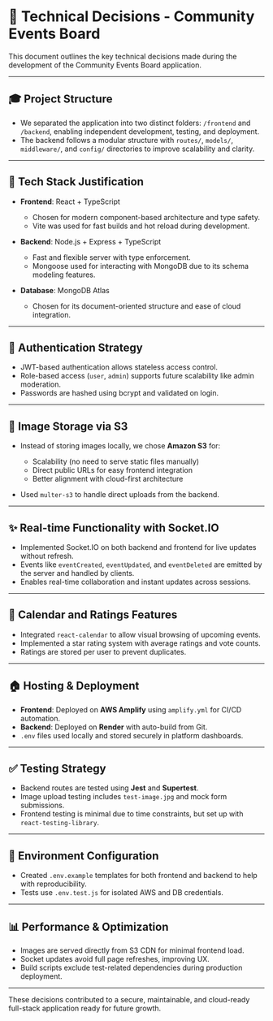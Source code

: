 # 🔧 Technical Decisions - Community Events Board

This document outlines the key technical decisions made during the development of the Community Events Board application.

---

## 🎓 Project Structure

* We separated the application into two distinct folders: `/frontend` and `/backend`, enabling independent development, testing, and deployment.
* The backend follows a modular structure with `routes/`, `models/`, `middleware/`, and `config/` directories to improve scalability and clarity.

---

## 🔧 Tech Stack Justification

* **Frontend**: React + TypeScript

  * Chosen for modern component-based architecture and type safety.
  * Vite was used for fast builds and hot reload during development.

* **Backend**: Node.js + Express + TypeScript

  * Fast and flexible server with type enforcement.
  * Mongoose used for interacting with MongoDB due to its schema modeling features.

* **Database**: MongoDB Atlas

  * Chosen for its document-oriented structure and ease of cloud integration.

---

## 🔐 Authentication Strategy

* JWT-based authentication allows stateless access control.
* Role-based access (`user`, `admin`) supports future scalability like admin moderation.
* Passwords are hashed using bcrypt and validated on login.

---

## 📸 Image Storage via S3

* Instead of storing images locally, we chose **Amazon S3** for:

  * Scalability (no need to serve static files manually)
  * Direct public URLs for easy frontend integration
  * Better alignment with cloud-first architecture
* Used `multer-s3` to handle direct uploads from the backend.

---

## ✨ Real-time Functionality with Socket.IO

* Implemented Socket.IO on both backend and frontend for live updates without refresh.
* Events like `eventCreated`, `eventUpdated`, and `eventDeleted` are emitted by the server and handled by clients.
* Enables real-time collaboration and instant updates across sessions.

---

## 📅 Calendar and Ratings Features

* Integrated `react-calendar` to allow visual browsing of upcoming events.
* Implemented a star rating system with average ratings and vote counts.
* Ratings are stored per user to prevent duplicates.

---

## 🏠 Hosting & Deployment

* **Frontend**: Deployed on **AWS Amplify** using `amplify.yml` for CI/CD automation.
* **Backend**: Deployed on **Render** with auto-build from Git.
* `.env` files used locally and stored securely in platform dashboards.

---

## ✅ Testing Strategy

* Backend routes are tested using **Jest** and **Supertest**.
* Image upload testing includes `test-image.jpg` and mock form submissions.
* Frontend testing is minimal due to time constraints, but set up with `react-testing-library`.

---

## 📄 Environment Configuration

* Created `.env.example` templates for both frontend and backend to help with reproducibility.
* Tests use `.env.test.js` for isolated AWS and DB credentials.

---

## 📊 Performance & Optimization

* Images are served directly from S3 CDN for minimal frontend load.
* Socket updates avoid full page refreshes, improving UX.
* Build scripts exclude test-related dependencies during production deployment.

---

These decisions contributed to a secure, maintainable, and cloud-ready full-stack application ready for future growth.
